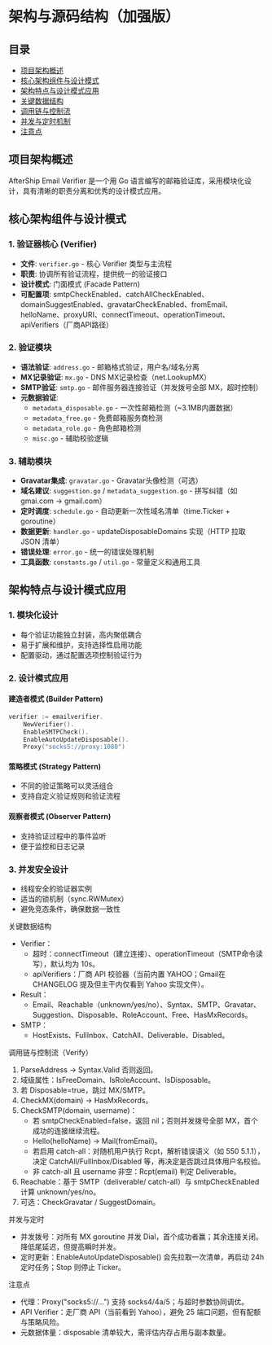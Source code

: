 # 架构与源码结构（加强版）

## 目录
- [项目架构概述](#项目架构概述)
- [核心架构组件与设计模式](#核心架构组件与设计模式)
- [架构特点与设计模式应用](#架构特点与设计模式应用)
- [关键数据结构](#关键数据结构)
- [调用链与控制流](#调用链与控制流)
- [并发与定时机制](#并发与定时机制)
- [注意点](#注意点)

## 项目架构概述

AfterShip Email Verifier 是一个用 Go 语言编写的邮箱验证库，采用模块化设计，具有清晰的职责分离和优秀的设计模式应用。

## 核心架构组件与设计模式

### 1. 验证器核心 (Verifier)
- **文件**: `verifier.go` - 核心 Verifier 类型与主流程
- **职责**: 协调所有验证流程，提供统一的验证接口
- **设计模式**: 门面模式 (Facade Pattern)
- **可配置项**: smtpCheckEnabled、catchAllCheckEnabled、domainSuggestEnabled、gravatarCheckEnabled、fromEmail、helloName、proxyURI、connectTimeout、operationTimeout、apiVerifiers（厂商API路径）

### 2. 验证模块
- **语法验证**: `address.go` - 邮箱格式验证，用户名/域名分离
- **MX记录验证**: `mx.go` - DNS MX记录检查（net.LookupMX）
- **SMTP验证**: `smtp.go` - 邮件服务器连接验证（并发拨号全部 MX，超时控制）
- **元数据验证**: 
  - `metadata_disposable.go` - 一次性邮箱检测（~3.1MB内置数据）
  - `metadata_free.go` - 免费邮箱服务商检测
  - `metadata_role.go` - 角色邮箱检测
  - `misc.go` - 辅助校验逻辑

### 3. 辅助模块
- **Gravatar集成**: `gravatar.go` - Gravatar头像检测（可选）
- **域名建议**: `suggestion.go` / `metadata_suggestion.go` - 拼写纠错（如 gmai.com -> gmail.com）
- **定时调度**: `schedule.go` - 自动更新一次性域名清单（time.Ticker + goroutine）
- **数据更新**: `handler.go` - updateDisposableDomains 实现（HTTP 拉取 JSON 清单）
- **错误处理**: `error.go` - 统一的错误处理机制
- **工具函数**: `constants.go` / `util.go` - 常量定义和通用工具

## 架构特点与设计模式应用

### 1. 模块化设计
- 每个验证功能独立封装，高内聚低耦合
- 易于扩展和维护，支持选择性启用功能
- 配置驱动，通过配置选项控制验证行为

### 2. 设计模式应用
#### 建造者模式 (Builder Pattern)
```go
verifier := emailverifier.
    NewVerifier().
    EnableSMTPCheck().
    EnableAutoUpdateDisposable().
    Proxy("socks5://proxy:1080")
```

#### 策略模式 (Strategy Pattern)
- 不同的验证策略可以灵活组合
- 支持自定义验证规则和验证流程

#### 观察者模式 (Observer Pattern)
- 支持验证过程中的事件监听
- 便于监控和日志记录

### 3. 并发安全设计
- 线程安全的验证器实例
- 适当的锁机制（sync.RWMutex）
- 避免竞态条件，确保数据一致性

关键数据结构
- Verifier：
  - 超时：connectTimeout（建立连接）、operationTimeout（SMTP命令读写），默认均为 10s。
  - apiVerifiers：厂商 API 校验器（当前内置 YAHOO；Gmail在 CHANGELOG 提及但主干内仅看到 Yahoo 实现文件）。
- Result：
  - Email、Reachable（unknown/yes/no）、Syntax、SMTP、Gravatar、Suggestion、Disposable、RoleAccount、Free、HasMxRecords。
- SMTP：
  - HostExists、FullInbox、CatchAll、Deliverable、Disabled。

调用链与控制流（Verify）
1) ParseAddress -> Syntax.Valid 否则返回。
2) 域级属性：IsFreeDomain、IsRoleAccount、IsDisposable。
3) 若 Disposable=true，跳过 MX/SMTP。
4) CheckMX(domain) -> HasMxRecords。
5) CheckSMTP(domain, username)：
   - 若 smtpCheckEnabled=false，返回 nil；否则并发拨号全部 MX，首个成功的连接继续流程。
   - Hello(helloName) -> Mail(fromEmail)。
   - 若启用 catch-all：对随机用户执行 Rcpt，解析错误语义（如 550 5.1.1），决定 CatchAll/FullInbox/Disabled 等，再决定是否跳过具体用户名校验。
   - 非 catch-all 且 username 非空：Rcpt(email) 判定 Deliverable。
6) Reachable：基于 SMTP（deliverable/ catch-all）与 smtpCheckEnabled 计算 unknown/yes/no。
7) 可选：CheckGravatar / SuggestDomain。

并发与定时
- 并发拨号：对所有 MX goroutine 并发 Dial，首个成功者赢；其余连接关闭。降低尾延迟，但提高瞬时并发。
- 定时更新：EnableAutoUpdateDisposable() 会先拉取一次清单，再启动 24h 定时任务；Stop 则停止 Ticker。

注意点
- 代理：Proxy("socks5://...") 支持 socks4/4a/5；与超时参数协同调优。
- API Verifier：走厂商 API（当前看到 Yahoo），避免 25 端口问题，但有配额与策略风险。
- 元数据体量：disposable 清单较大，需评估内存占用与副本数量。